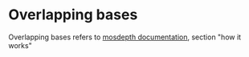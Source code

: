 # Overlapping bases

Overlapping bases refers to [mosdepth documentation](https://github.com/brentp/mosdepth), section "how it works"

